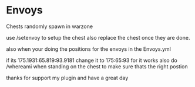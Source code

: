 # Envoys
Chests randomly spawn in warzone

use /setenvoy to setup the chest also replace the chest once they are done.


also when your doing the positions for the envoys in the Envoys.yml

if its 175.1931:65.819:93.9181
change it to 175:65:93
for it works also do /whereami when standing on the chest to make sure thats the right postion

thanks for support my plugin and have a great day
